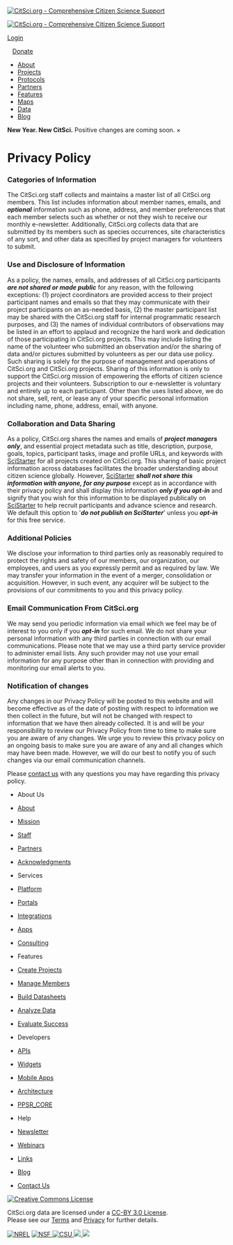 [![CitSci.org - Comprehensive Citizen Science Support](/CWIS438/Websites/CitSci/images/__CornerLogo.png "CitSci.org - Comprehensive Citizen Science Support")](https://www.citsci.org/CWIS438/Websites/CitSci/Home.php?WebSiteID=7)

[![CitSci.org - Comprehensive Citizen Science Support](/CWIS438/Websites/CitSci/images/__CornerTitleLogo.png "CitSci.org - Comprehensive Citizen Science Support")](https://www.citsci.org/CWIS438/Websites/CitSci/Home.php?WebSiteID=7)

[Login](https://www.citsci.org/CWIS438/UserManagement/Login.php?WebSiteID=7&CallingPage=%2FCWIS438%2FWebsites%2FCitSci%2FPrivacyPolicy.php%3FWebSiteID%3D7 "Login")

   [Donate](https://www.citsci.org/CWIS438/Websites/CitSci/Donate.php?WebSiteID=7 "Donate")

*   [About](https://www.citsci.org/CWIS438/Websites/CitSci/About.php?WebSiteID=7 "About CitSci.org")
*   [Projects](https://www.citsci.org/CWIS438/Browse/Project/Project_List.php?WebSiteID=7 "Find CitSci.org citizen science projects")
*   [Protocols](https://www.citsci.org/CWIS438/Websites/CitSci/Standards.php?WebSiteID=7 "What's being measured")
*   [Partners](https://www.citsci.org/CWIS438/Websites/CitSci/Partners.php?WebSiteID=7 "CitSci.org partners")
*   [Features](https://www.citsci.org/CWIS438/Websites/CitSci/Features.php?WebSiteID=7 "Discover CitSci.org features")
*   [Maps](https://www.citsci.org/CWIS438/Websites/CitSci/Map/CitSciMap.php?WebSiteID=7 "View CitSci.org citizen science data on maps")
*   [Data](https://www.citsci.org/CWIS438/Websites/CitSci/Data.php?WebSiteID=7 "Browse CitSci.org citizen science data")
*   [Blog](https://blog.citsci.org/ "Read our blog")

**New Year. New CitSci.** Positive changes are coming soon. ×

Privacy Policy
==============

### Categories of Information

The CitSci.org staff collects and maintains a master list of all CitSci.org members. This list includes information about member names, emails, and **_optional_** information such as phone, address, and member preferences that each member selects such as whether or not they wish to receive our monthly e-newsletter. Additionally, CitSci.org collects data that are submitted by its members such as species occurrences, site characteristics of any sort, and other data as specified by project managers for volunteers to submit.

### Use and Disclosure of Information

As a policy, the names, emails, and addresses of all CitSci.org participants **_are not shared or made public_** for any reason, with the following exceptions: (1) project coordinators are provided access to their project participant names and emails so that they may communicate with their project participants on an as-needed basis, (2) the master participant list may be shared with the CitSci.org staff for internal programmatic research purposes, and (3) the names of individual contributors of observations may be listed in an effort to applaud and recognize the hard work and dedication of those participating in CitSci.org projects. This may include listing the name of the volunteer who submitted an observation and/or the sharing of data and/or pictures submitted by volunteers as per our data use policy. Such sharing is solely for the purpose of management and operations of CitSci.org and CitSci.org projects. Sharing of this information is only to support the CitSci.org mission of empowering the efforts of citizen science projects and their volunteers. Subscription to our e-newsletter is voluntary and entirely up to each participant. Other than the uses listed above, we do not share, sell, rent, or lease any of your specific personal information including name, phone, address, email, with anyone.

### Collaboration and Data Sharing

As a policy, CitSci.org shares the names and emails of **_project managers only_**, and essential project metadata such as title, description, purpose, goals, topics, participant tasks, image and profile URLs, and keywords with [SciStarter](http://scistarter.org/) for all projects created on CitSci.org. This sharing of basic project information across databases facilitates the broader understanding about citizen science globally. However, [SciStarter](http://scistarter.org/) **_shall not share this information with anyone, for any purpose_** except as in accordance with their privacy policy and shall display this information **_only if you opt-in_** and signify that you wish for this information to be displayed publically on [SciStarter](http://scistarter.org/) to help recruit participants and advance science and research. We default this option to '**_do not publish on SciStarter_**' unless you **_opt-in_** for this free service.

### Additional Policies

We disclose your information to third parties only as reasonably required to protect the rights and safety of our members, our organization, our employees, and users as you expressly permit and as required by law. We may transfer your information in the event of a merger, consolidation or acquisition. However, in such event, any acquirer will be subject to the provisions of our commitments to you and this privacy policy.

### Email Communication From CitSci.org

We may send you periodic information via email which we feel may be of interest to you only if you **_opt-in_** for such email. We do not share your personal information with any third parties in connection with our email communications. Please note that we may use a third party service provider to administer email lists. Any such provider may not use your email information for any purpose other than in connection with providing and monitoring our email alerts to you.

### Notification of changes

Any changes in our Privacy Policy will be posted to this website and will become effective as of the date of posting with respect to information we then collect in the future, but will not be changed with respect to information that we have then already collected. It is and will be your responsibility to review our Privacy Policy from time to time to make sure you are aware of any changes. We urge you to review this privacy policy on an ongoing basis to make sure you are aware of any and all changes which may have been made. However, we will do our best to notify you of such changes via our email communication channels.

Please [contact us](https://www.citsci.org/CWIS438/Websites/CitSci/Contact.php?WebSiteID=7) with any questions you may have regarding this privacy policy.

  
  
  
  
  
  
  

*   About Us
*   [About](https://www.citsci.org/CWIS438/Websites/CitSci/About.php?WebSiteID=7)
*   [Mission](https://www.citsci.org/CWIS438/Websites/CitSci/Mission.php?WebSiteID=7)
*   [Staff](https://www.citsci.org/CWIS438/Websites/CitSci/Staff.php?WebSiteID=7)
*   [Partners](https://www.citsci.org/CWIS438/Websites/CitSci/Partners.php?WebSiteID=7)
*   [Acknowledgments](https://www.citsci.org/CWIS438/Websites/CitSci/Acknowledgments.php?WebSiteID=7)

*   Services
*   [Platform](https://www.citsci.org/CWIS438/Websites/CitSci/Services.php?WebSiteID=7#0)
*   [Portals](https://www.citsci.org/CWIS438/Websites/CitSci/Services.php?WebSiteID=7#0)
*   [Integrations](https://www.citsci.org/CWIS438/Websites/CitSci/Services.php?WebSiteID=7#1)
*   [Apps](https://www.citsci.org/CWIS438/Websites/CitSci/Services.php?WebSiteID=7#2)
*   [Consulting](https://www.citsci.org/CWIS438/Websites/CitSci/Services.php?WebSiteID=7#3)

*   Features
*   [Create Projects](https://www.citsci.org/CWIS438/Websites/CitSci/Features.php?WebSiteID=7#CreateProjects)
*   [Manage Members](https://www.citsci.org/CWIS438/Websites/CitSci/Features.php?WebSiteID=7#ManageMembers)
*   [Build Datasheets](https://www.citsci.org/CWIS438/Websites/CitSci/Features.php?WebSiteID=7#BuildDatasheets)
*   [Analyze Data](https://www.citsci.org/CWIS438/Websites/CitSci/Features.php?WebSiteID=7#AnalyzeData)
*   [Evaluate Success](https://www.citsci.org/CWIS438/Websites/CitSci/Features.php?WebSiteID=7#EvaluateSuccess)

*   Developers
*   [APIs](https://www.citsci.org/CWIS438/Websites/CitSci/APIs.php?WebSiteID=7)
*   [Widgets](https://www.citsci.org/CWIS438/Websites/CitSci/Widgets.php?WebSiteID=7)
*   [Mobile Apps](https://www.citsci.org/CWIS438/Websites/CitSci/APPs.php?WebSiteID=7)
*   [Architecture](https://www.citsci.org/CWIS438/Websites/CitSci/Architecture.php?WebSiteID=7)
*   [PPSR\_CORE](https://www.citsci.org/CWIS438/Websites/CitSci/PPSR_CORE_Documentation.php?WebSiteID=7)

*   Help
*   [Newsletter](https://www.citsci.org/CWIS438/Websites/CitSci/Subscribe.php?WebSiteID=7)
*   [Webinars](https://www.citsci.org/CWIS438/Websites/CitSci/FeatureFridays.php?WebSiteID=7)
*   [Links](https://www.citsci.org/DH.php?WC=/WS/CitSci/Links.html&WebSiteID=7)
*   [Blog](https://blog.citsci.org/)
*   [Contact Us](https://www.citsci.org/CWIS438/Websites/CitSci/Contact.php?WebSiteID=7)

 [![Creative Commons License](https://i.creativecommons.org/l/by/3.0/88x31.png)](http://creativecommons.org/licenses/by/3.0/deed.en_US) 

CitSci.org data are licensed under a [CC-BY 3.0 License](http://creativecommons.org/licenses/by/3.0/deed.en_US).  
Please see our [Terms](https://www.citsci.org/CWIS438/Websites/CitSci/DataUsePolicy.php?WebSiteID=7) and [Privacy](https://www.citsci.org/CWIS438/Websites/CitSci/PrivacyPolicy.php?WebSiteID=7) for further details.

 [![NREL](/CWIS438/Websites/CitSci/images/SupportedBy_NREL.png "NREL")](http://nrel.colostate.edu/) [ ![NSF](/CWIS438/Websites/CitSci/images/SupportedBy_NSF.png "NSF") ](https://www.nsf.gov/) [ ![CSU](/CWIS438/Websites/CitSci/images/CSU-Official-wrdmrk-Rev.png "CSU") ](https://www.colostate.edu/) [ ![](/CWIS438/Websites/CCA/images/facebook_footer.png) ](https://www.facebook.com/pages/CitSciorg/172382202839106 "Visit our facebook page") [![](/CWIS438/Websites/CCA/images/twitter_footer.png)](https://twitter.com/citsci/ "Tweet about CitSci.org")